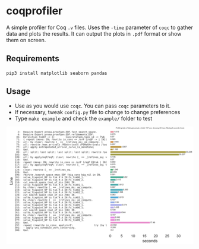 # coqprofiler

A simple profiler for Coq `.v` files. Uses the `-time` parameter of `coqc` to gather data and plots the results.
It can output the plots in `.pdf` format or show them on screen. 

## Requirements

```
pip3 install matplotlib seaborn pandas
```
## Usage
- Use as you would use `coqc`. You can pass `coqc` parameters to it.
- If necessary, tweak `config.py` file to change to change preferences
- Type `make example` and check the `example/` folder to test



![alt text](resources/preview.png "Title")